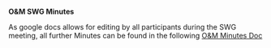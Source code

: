 **O&M SWG Minutes**

As google docs allows for editing by all participants during the SWG meeting, all further Minutes can be found in the following [O&M Minutes Doc](https://docs.google.com/document/d/1HtbrQrcbnIHBvh7su0G0gvofCWK0yQrtVe7UqjVU01I/)
